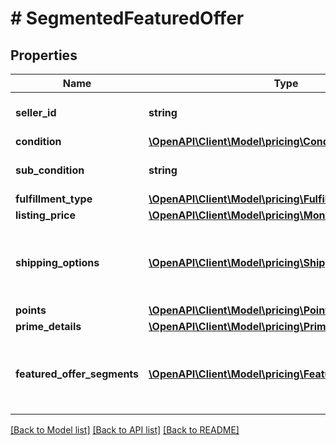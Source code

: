 # # SegmentedFeaturedOffer

## Properties

Name | Type | Description | Notes
------------ | ------------- | ------------- | -------------
**seller_id** | **string** | The seller identifier for the offer. |
**condition** | [**\OpenAPI\Client\Model\pricing\Condition**](Condition.md) |  |
**sub_condition** | **string** | The item subcondition of the offer. | [optional]
**fulfillment_type** | [**\OpenAPI\Client\Model\pricing\FulfillmentType**](FulfillmentType.md) |  |
**listing_price** | [**\OpenAPI\Client\Model\pricing\MoneyType**](MoneyType.md) |  |
**shipping_options** | [**\OpenAPI\Client\Model\pricing\ShippingOption[]**](ShippingOption.md) | A list of shipping options associated with this offer | [optional]
**points** | [**\OpenAPI\Client\Model\pricing\Points**](Points.md) |  | [optional]
**prime_details** | [**\OpenAPI\Client\Model\pricing\PrimeDetails**](PrimeDetails.md) |  | [optional]
**featured_offer_segments** | [**\OpenAPI\Client\Model\pricing\FeaturedOfferSegment[]**](FeaturedOfferSegment.md) | The list of segment information in which the offer is featured. |

[[Back to Model list]](../../README.md#models) [[Back to API list]](../../README.md#endpoints) [[Back to README]](../../README.md)
